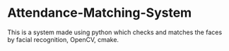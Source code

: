 # Attendance-Matching-System
This is a system made using python which checks and matches the faces by facial recognition, OpenCV, cmake. 

